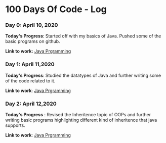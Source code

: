 # 100 Days Of Code - Log

### Day 0: April 10, 2020

**Today's Progress**: Started off with my basics of Java. Pushed some of the basic programs on github.

**Link to work:** [Java Prgramming](https://github.com/vanshika1009/Programming-in-Java-)

### Day 1: April 11,2020

**Today's Progress**: Studied the datatypes of Java and further writing some of the code related to it.

**Link to work**: [Java Prgramming](https://github.com/vanshika1009/Programming-in-Java-)

### Day 2: April 12,2020

**Today's Progress** : Revised the Inheritence topic of OOPs and further writing basic programs highlighting different kind of inheritence that java supports.

**Link to work**: [Java Prgramming](https://github.com/vanshika1009/Programming-in-Java-)
